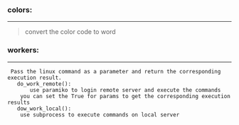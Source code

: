 ### colors:  
-----
> 	 convert the color code to word
                                                                                     
### workers:  
-----
 	 Pass the linux command as a parameter and return the corresponding execution result.       
 	   do_work_remote():                                                                          
 	       use paramiko to login remote server and execute the commands
		you can set the True for params to get the corresponding execution results
 	   dow_work_local():                                                                          
 		use subprocess to execute commands on local server                                      

